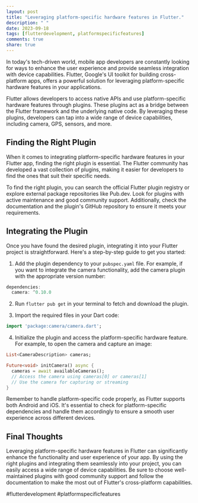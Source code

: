 ```yaml
---
layout: post
title: "Leveraging platform-specific hardware features in Flutter."
description: " "
date: 2023-09-18
tags: [flutterdevelopment, platformspecificfeatures]
comments: true
share: true
---
```


In today's tech-driven world, mobile app developers are constantly looking for ways to enhance the user experience and provide seamless integration with device capabilities. Flutter, Google's UI toolkit for building cross-platform apps, offers a powerful solution for leveraging platform-specific hardware features in your applications.

Flutter allows developers to access native APIs and use platform-specific hardware features through plugins. These plugins act as a bridge between the Flutter framework and the underlying native code. By leveraging these plugins, developers can tap into a wide range of device capabilities, including camera, GPS, sensors, and more.

## Finding the Right Plugin

When it comes to integrating platform-specific hardware features in your Flutter app, finding the right plugin is essential. The Flutter community has developed a vast collection of plugins, making it easier for developers to find the ones that suit their specific needs.

To find the right plugin, you can search the official Flutter plugin registry or explore external package repositories like Pub.dev. Look for plugins with active maintenance and good community support. Additionally, check the documentation and the plugin's GitHub repository to ensure it meets your requirements.

## Integrating the Plugin

Once you have found the desired plugin, integrating it into your Flutter project is straightforward. Here's a step-by-step guide to get you started:

1. Add the plugin dependency to your `pubspec.yaml` file. For example, if you want to integrate the camera functionality, add the camera plugin with the appropriate version number:

```dart
dependencies:
  camera: ^0.10.0
```

2. Run `flutter pub get` in your terminal to fetch and download the plugin.

3. Import the required files in your Dart code:

```dart
import 'package:camera/camera.dart';
```

4. Initialize the plugin and access the platform-specific hardware feature. For example, to open the camera and capture an image:

```dart
List<CameraDescription> cameras;

Future<void> initCamera() async {
  cameras = await availableCameras();
  // Access the camera using cameras[0] or cameras[1]
  // Use the camera for capturing or streaming
}
```

Remember to handle platform-specific code properly, as Flutter supports both Android and iOS. It's essential to check for platform-specific dependencies and handle them accordingly to ensure a smooth user experience across different devices.

## Final Thoughts

Leveraging platform-specific hardware features in Flutter can significantly enhance the functionality and user experience of your app. By using the right plugins and integrating them seamlessly into your project, you can easily access a wide range of device capabilities. Be sure to choose well-maintained plugins with good community support and follow the documentation to make the most out of Flutter's cross-platform capabilities.

#flutterdevelopment #platformspecificfeatures
